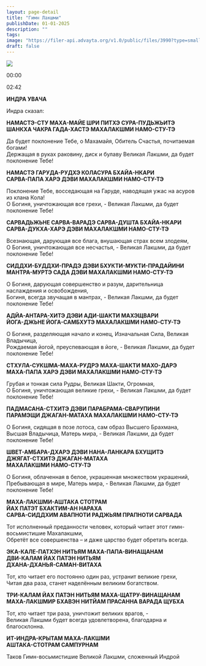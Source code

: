 ```yaml
---
layout: page-detail
title: "Гимн Лакшми"
publishDate: 01-01-2025
description: ""
tags:
image: "https://filer-api.advayta.org/v1.0/public/files/3990?type=small"
draft: false
---
```


![](https://filer-api.advayta.org/v1.0/public/files/3990?type=medium) 

00:00 

02:42 

**ИНДРА УВАЧА**  
  
 Индра сказал:  
  
**НАМАСТЭ-СТУ МАХА-МАЙЕ ШРИ ПИТХЭ СУРА-ПУДЬЖЬИТЭ**  
 **ШАНКХА ЧАКРА ГАДА-ХАСТЭ МАХАЛАКШМИ НАМО-СТУ-ТЭ**  
  
 Да будет поклонение Тебе, о Махамайя, Обитель Счастья, почитаемая богами!  
 Держащая в руках раковину, диск и булаву Великая Лакшми, да будет поклонение Тебе!  
  
**НАМАСТЭ ГАРУДА-РУДХЭ КОЛАСУРА БХАЙА-НКАРИ**  
 **САРВА-ПАПА ХАРЭ ДЭВИ МАХАЛАКШМИ НАМО-СТУ-ТЭ**  
  
 Поклонение Тебе, восседающая на Гаруде, наводящая ужас на асуров из клана Кола!  
 О Богиня, уничтожающая все грехи, - Великая Лакшми, да будет поклонение Тебе!  
  
**САРВАДЬЖЬНЕ САРВА-ВАРАДЭ САРВА-ДУШТА БХАЙА-НКАРИ**  
 **САРВА-ДУКХА-ХАРЭ ДЭВИ МАХАЛАКШМИ НАМО-СТУ-ТЭ**  
  
 Всезнающая, дарующая все блага, внушающая страх всем злодеям,  
 О Богиня, уничтожающая все несчастья, - Великая Лакшми, да будет поклонение Тебе!  
  
**СИДДХИ-БУДДХИ-ПРАДЭ ДЭВИ БХУКТИ-МУКТИ-ПРАДАЙИНИ**  
 **МАНТРА-МУРТЭ САДА ДЭВИ МАХАЛАКШМИ НАМО-СТУ-ТЭ**  
  
 О Богиня, дарующая совершенство и разум, дарительница наслаждения и освобождения,  
 Богиня, всегда звучащая в мантрах, - Великая Лакшми, да будет поклонение Тебе!  
  
**АДЙА-АНТАРА-ХИТЭ ДЭВИ АДИ-ШАКТИ МАХЭЩВАРИ**  
 **ЙОГА-ДЖЬНЕ ЙОГА-САМБХУТЭ МАХАЛАКШМИ НАМО-СТУ-ТЭ**  
  
 О Богиня, разделяющая начало и конец, Изначальная Сила, Великая Владычица,  
 Рождаемая йогой, преуспевающая в йоге, - Великая Лакшми, да будет поклонение Тебе!  
  
**СТХУЛА-СУКШМА-МАХА-РУДРЭ МАХА-ШАКТИ МАХО-ДАРЭ**  
 **МАХА-ПАПА ХАРЭ ДЭВИ МАХАЛАКШМИ НАМО-СТУ-ТЭ**  
  
 Грубая и тонкая сила Рудры, Великая Шакти, Огромная,  
 О Богиня, уничтожающая великие грехи, - Великая Лакшми, да будет поклонение Тебе!  
  
**ПАДМАСАНА-СТХИТЭ ДЭВИ ПАРАБРАМА-СВАРУПИНИ**  
 **ПАРАМЭЩИ ДЖАГАН-МАТАХА МАХАЛАКШМИ НАМО-СТУ-ТЭ**  
  
 О Богиня, сидящая в позе лотоса, сам образ Высшего Брахмана,  
 Высшая Владычица, Матерь мира, - Великая Лакшми, да будет поклонение Тебе!  
  
**ШВЕТ-АМБАРА-ДХАРЭ ДЭВИ НАНА-ЛАНКАРА БХУЩИТЭ**  
 **ДЖЯГАТ-СТХИТЭ ДЖАГАН-МАТАХА**  
 **МАХАЛАКШМИ НАМО-СТУ-ТЭ**  
  
 О Богиня, облаченная в белое, украшенная множеством украшений,  
 Пребывающая в мире, Матерь мира, - Великая Лакшми, да будет поклонение Тебе!  
  
**МАХА-ЛАКШМИ-АШТАКА СТОТРАМ**  
 **ЙАХ ПАТЭТ БХАКТИМ-АН НАРАХА**  
 **САРВА-СИДДХИМ АВАПНОТИ РАДЖЬЯМ ПРАПНОТИ САРВАДА**  
  
 Тот исполненный преданности человек, который читает этот гимн-восьмистишие Махалакшми,  
 Обретёт все совершенства – и даже царство будет обретать всегда.  
  
**ЭКА-КАЛЕ-ПАТХЭН НИТЬЯМ МАХА-ПАПА-ВИНАЩАНАМ**  
 **ДВИ-КАЛАМ ЙАХ ПАТЭН НИТЬЯМ**  
 **ДХАНА-ДХАНЬЯ-САМАН-ВИТАХА**  
  
 Тот, кто читает его постоянно один раз, устранит великие грехи,  
 Читая два раза, станет наделённым великим богатством.  
  
**ТРИ-КАЛАМ ЙАХ ПАТЭН НИТЬЯМ МАХА-ЩАТРУ-ВИНАЩАНАМ**  
 **МАХА-ЛАКШМИР БХАВЭН НИТЙАМ ПРАСАННА ВАРАДА ЩУБХА**  
  
 Тот, кто читает три раза, уничтожит великих врагов, -  
 Великая Лакшми будет всегда удовлетворена, благодарна и благосклонна.  
  
**ИТ-ИНДРА-КРЫТАМ МАХА-ЛАКШМИ**  
 **АШТАКА-СТОТРАМ САМПУРНАМ**  
  
 Таков Гимн-восьмистишие Великой Лакшми, сложенный Индрой  
  
  

